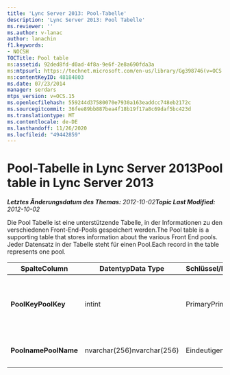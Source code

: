```yaml
---
title: 'Lync Server 2013: Pool-Tabelle'
description: 'Lync Server 2013: Pool Tabelle'
ms.reviewer: ''
ms.author: v-lanac
author: lanachin
f1.keywords:
- NOCSH
TOCTitle: Pool table
ms:assetid: 92ded8fd-d0ad-4f8a-9e6f-2e8a690fda3a
ms:mtpsurl: https://technet.microsoft.com/en-us/library/Gg398746(v=OCS.15)
ms:contentKeyID: 48184803
ms.date: 07/23/2014
manager: serdars
mtps_version: v=OCS.15
ms.openlocfilehash: 559244d37580070e7930a163eaddcc748eb2172c
ms.sourcegitcommit: 36fee89bb887bea4f18b19f17a8c69daf5bc423d
ms.translationtype: MT
ms.contentlocale: de-DE
ms.lasthandoff: 11/26/2020
ms.locfileid: "49442859"
---
```

# <a name="pool-table-in-lync-server-2013"></a><span data-ttu-id="98cd0-103">Pool-Tabelle in Lync Server 2013</span><span class="sxs-lookup"><span data-stu-id="98cd0-103">Pool table in Lync Server 2013</span></span>

<div data-xmlns="http://www.w3.org/1999/xhtml">

<div class="topic" data-xmlns="http://www.w3.org/1999/xhtml" data-msxsl="urn:schemas-microsoft-com:xslt" data-cs="https://msdn.microsoft.com/">

<div data-asp="https://msdn2.microsoft.com/asp">



</div>

<div id="mainSection">

<div id="mainBody"><span data-ttu-id="98cd0-104">

<span> </span></span><span class="sxs-lookup"><span data-stu-id="98cd0-104">

<span> </span></span></span>

<span data-ttu-id="98cd0-105">_**Letztes Änderungsdatum des Themas:** 2012-10-02_</span><span class="sxs-lookup"><span data-stu-id="98cd0-105">_**Topic Last Modified:** 2012-10-02_</span></span>

<span data-ttu-id="98cd0-106">Die Pool Tabelle ist eine unterstützende Tabelle, in der Informationen zu den verschiedenen Front-End-Pools gespeichert werden.</span><span class="sxs-lookup"><span data-stu-id="98cd0-106">The Pool table is a supporting table that stores information about the various Front End pools.</span></span> <span data-ttu-id="98cd0-107">Jeder Datensatz in der Tabelle steht für einen Pool.</span><span class="sxs-lookup"><span data-stu-id="98cd0-107">Each record in the table represents one pool.</span></span>


<table>
<colgroup>
<col style="width: 25%" />
<col style="width: 25%" />
<col style="width: 25%" />
<col style="width: 25%" />
</colgroup>
<thead>
<tr class="header">
<th><span data-ttu-id="98cd0-108"><strong>Spalte</strong></span><span class="sxs-lookup"><span data-stu-id="98cd0-108"><strong>Column</strong></span></span></th>
<th><span data-ttu-id="98cd0-109"><strong>Datentyp</strong></span><span class="sxs-lookup"><span data-stu-id="98cd0-109"><strong>Data Type</strong></span></span></th>
<th><span data-ttu-id="98cd0-110"><strong>Schlüssel/Index</strong></span><span class="sxs-lookup"><span data-stu-id="98cd0-110"><strong>Key/Index</strong></span></span></th>
<th><span data-ttu-id="98cd0-111"><strong>Details</strong></span><span class="sxs-lookup"><span data-stu-id="98cd0-111"><strong>Details</strong></span></span></th>
</tr>
</thead>
<tbody>
<tr class="odd">
<td><p><span data-ttu-id="98cd0-112"><strong>PoolKey</strong></span><span class="sxs-lookup"><span data-stu-id="98cd0-112"><strong>PoolKey</strong></span></span></p></td>
<td><p><span data-ttu-id="98cd0-113">int</span><span class="sxs-lookup"><span data-stu-id="98cd0-113">int</span></span></p></td>
<td><p><span data-ttu-id="98cd0-114">Primary</span><span class="sxs-lookup"><span data-stu-id="98cd0-114">Primary</span></span></p></td>
<td><p><span data-ttu-id="98cd0-115">Eindeutige Nummer, die diesen Pool kennzeichnet.</span><span class="sxs-lookup"><span data-stu-id="98cd0-115">Unique number identifying this pool.</span></span></p></td>
</tr>
<tr class="even">
<td><p><span data-ttu-id="98cd0-116"><strong>Poolname</strong></span><span class="sxs-lookup"><span data-stu-id="98cd0-116"><strong>PoolName</strong></span></span></p></td>
<td><p><span data-ttu-id="98cd0-117">nvarchar(256)</span><span class="sxs-lookup"><span data-stu-id="98cd0-117">nvarchar(256)</span></span></p></td>
<td><p><span data-ttu-id="98cd0-118">Eindeutigen</span><span class="sxs-lookup"><span data-stu-id="98cd0-118">Unique</span></span> </p></td>
<td><p><span data-ttu-id="98cd0-119">Pool-FQDN</span><span class="sxs-lookup"><span data-stu-id="98cd0-119">Pool FQDN.</span></span></p></td>
</tr>
</tbody>
</table><span data-ttu-id="98cd0-120">


</div>

<span> </span>

</div>

</div>

</span><span class="sxs-lookup"><span data-stu-id="98cd0-120">


</div>

<span> </span>

</div>

</div>

</span></span></div>

